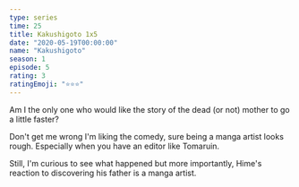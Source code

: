 ```yaml
---
type: series
time: 25
title: Kakushigoto 1x5
date: "2020-05-19T00:00:00"
name: "Kakushigoto"
season: 1
episode: 5
rating: 3
ratingEmoji: "⭐️⭐️⭐️"
---
```


Am I the only one who would like the story of the dead (or not) mother to go a little faster?

Don't get me wrong I'm liking the comedy, sure being a manga artist looks rough. Especially when you have an editor like Tomaruin.

Still, I'm curious to see what happened but more importantly, Hime's reaction to discovering his father is a manga artist.
